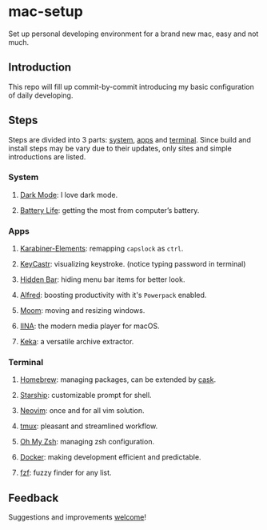 
# mac-setup

Set up personal developing environment for a brand new mac, easy and not much.

## Introduction

This repo will fill up commit-by-commit introducing my basic configuration of
daily developing.

## Steps

Steps are divided into 3 parts: [system](#System), [apps](#Apps) and
[terminal](#Terminal). Since build and install steps may be vary due to their
updates, only sites and simple introductions are listed.

### System

 1. [Dark Mode](https://support.apple.com/en-us/HT208976): I love dark mode.

 2. [Battery Life](https://support.apple.com/en-us/HT204054): getting the most from computer’s battery.

### Apps

 1. [Karabiner-Elements](https://karabiner-elements.pqrs.org): remapping `capslock` as `ctrl`.

 2. [KeyCastr](https://github.com/keycastr/keycastr): visualizing keystroke. (notice typing password in terminal)

 3. [Hidden Bar](https://github.com/dwarvesf/hidden): hiding menu bar items for better look.

 4. [Alfred](https://www.alfredapp.com): boosting productivity with it's `Powerpack` enabled.

 5. [Moom](https://manytricks.com/moom/): moving and resizing windows.

 6. [IINA](https://iina.io): the modern media player for macOS.

 7. [Keka](https://www.keka.io): a versatile archive extractor.

### Terminal

 1. [Homebrew](https://brew.sh): managing packages, can be extended by [cask](https://formulae.brew.sh/cask/).

 2. [Starship](https://github.com/starship/starship): customizable prompt for shell.

 3. [Neovim](https://neovim.io): once and for all vim solution.

 4. [tmux](https://github.com/tmux/tmux): pleasant and streamlined workflow.

 5. [Oh My Zsh](https://github.com/ohmyzsh/ohmyzsh): managing zsh configuration.

 6. [Docker](https://github.com/ohmyzsh/ohmyzsh): making development efficient and predictable.

 7. [fzf](https://github.com/junegunn/fzf): fuzzy finder for any list.

## Feedback

Suggestions and improvements [welcome](https://github.com/kxdc/mac-setup/issues)!

